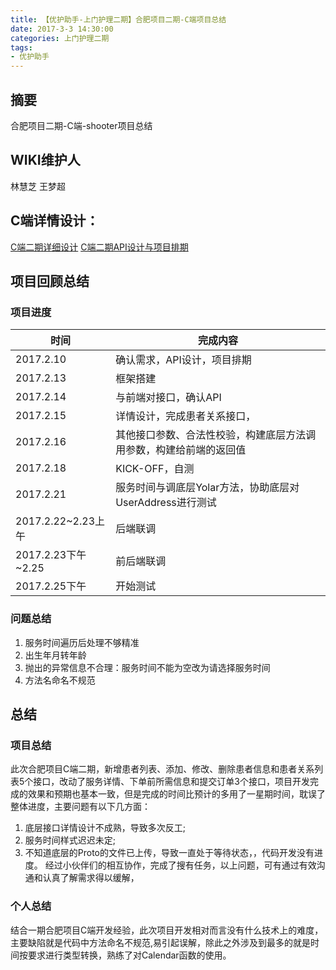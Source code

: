 ```yaml
---
title: 【优护助手-上门护理二期】合肥项目二期-C端项目总结
date: 2017-3-3 14:30:00
categories: 上门护理二期
tags:
- 优护助手
---
```


## 摘要

 合肥项目二期-C端-shooter项目总结

<!--more-->
## WIKI维护人
林慧芝
王梦超

## C端详情设计：
[C端二期详细设计](http://wiki.office.test.youhujia.com/2017/02/18/c_two_detail_plan/)
[C端二期API设计与项目排期](http://wiki.office.test.youhujia.com/2017/02/10/C_Hefei_TWO_PLAN_API/)


## 项目回顾总结
### 项目进度

时间 | 完成内容
------- | -------
2017.2.10 | 确认需求，API设计，项目排期
2017.2.13 | 框架搭建
2017.2.14 | 与前端对接口，确认API
2017.2.15 | 详情设计，完成患者关系接口，
2017.2.16 | 其他接口参数、合法性校验，构建底层方法调用参数，构建给前端的返回值
2017.2.18 | KICK-OFF，自测
2017.2.21 | 服务时间与调底层Yolar方法，协助底层对UserAddress进行测试
2017.2.22~2.23上午 | 后端联调
2017.2.23下午~2.25 | 前后端联调
2017.2.25下午 | 开始测试

### 问题总结
1. 服务时间遍历后处理不够精准
2. 出生年月转年龄
3. 抛出的异常信息不合理：服务时间不能为空改为请选择服务时间
4. 方法名命名不规范 

## 总结
### 项目总结
此次合肥项目C端二期，新增患者列表、添加、修改、删除患者信息和患者关系列表5个接口，改动了服务详情、下单前所需信息和提交订单3个接口，项目开发完成的效果和预期也基本一致，但是完成的时间比预计的多用了一星期时间，耽误了整体进度，主要问题有以下几方面：
1. 底层接口详情设计不成熟，导致多次反工;
2. 服务时间样式迟迟未定;
3. 不知道底层的Proto的文件已上传，导致一直处于等待状态，，代码开发没有进度。
经过小伙伴们的相互协作，完成了搜有任务，以上问题，可有通过有效沟通和认真了解需求得以缓解， 
### 个人总结
结合一期合肥项目C端开发经验，此次项目开发相对而言没有什么技术上的难度，主要缺陷就是代码中方法命名不规范,易引起误解，除此之外涉及到最多的就是时间按要求进行类型转换，熟练了对Calendar函数的使用。












